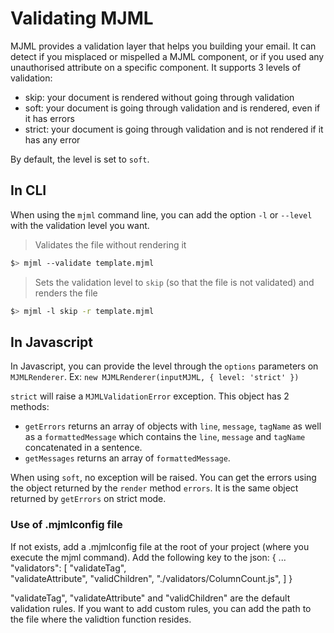 # Validating MJML

MJML provides a validation layer that helps you building your email. It can detect if you misplaced or mispelled a MJML component, or if you used any unauthorised attribute on a specific component. It supports 3 levels of validation:
* skip: your document is rendered without going through validation
* soft: your document is going through validation and is rendered, even if it has errors
* strict: your document is going through validation and is not rendered if it has any error

By default, the level is set to `soft`.

## In CLI

When using the `mjml` command line, you can add the option `-l` or `--level` with the validation level you want.

> Validates the file without rendering it

```bash
$> mjml --validate template.mjml
```

> Sets the validation level to `skip` (so that the file is not validated) and renders the file

```bash
$> mjml -l skip -r template.mjml
```

## In Javascript

In Javascript, you can provide the level through the `options` parameters on `MJMLRenderer`. Ex: `new MJMLRenderer(inputMJML, { level: 'strict' })`

`strict` will raise a `MJMLValidationError` exception. This object has 2 methods:
- `getErrors` returns an array of objects with `line`, `message`, `tagName` as well as a `formattedMessage` which contains the `line`, `message` and `tagName` concatenated in a sentence.
- `getMessages` returns an array of `formattedMessage`.

When using `soft`, no exception will be raised. You can get the errors using the object returned by the `render` method `errors`. It is the same object returned by `getErrors` on strict mode.

### Use of .mjmlconfig file
If not exists, add a .mjmlconfig file at the root of your project (where you execute the mjml command).
Add the following key to the json:
{
    ...
    "validators": [
        "validateTag",          
        "validateAttribute",
        "validChildren",
        "./validators/ColumnCount.js",
    ]
}

"validateTag", "validateAttribute" and "validChildren" are the default validation rules.
If you want to add custom rules, you can add the path to the file where the validtion function resides.
